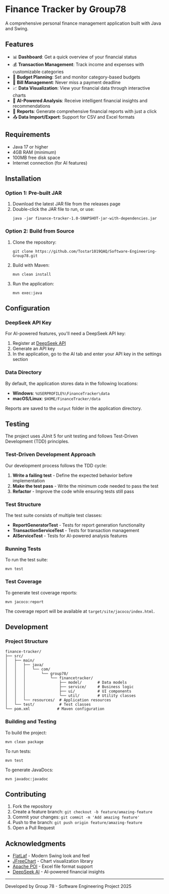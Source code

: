 # Finance Tracker by Group78

A comprehensive personal finance management application built with Java and Swing.

## Features

- 📊 **Dashboard**: Get a quick overview of your financial status
- 💰 **Transaction Management**: Track income and expenses with customizable categories
- 📅 **Budget Planning**: Set and monitor category-based budgets
- 📝 **Bill Management**: Never miss a payment deadline
- 📈 **Data Visualization**: View your financial data through interactive charts
- 🧠 **AI-Powered Analysis**: Receive intelligent financial insights and recommendations
- 📱 **Reports**: Generate comprehensive financial reports with just a click
- 📤 **Data Import/Export**: Support for CSV and Excel formats

## Requirements

- Java 17 or higher
- 4GB RAM (minimum)
- 100MB free disk space
- Internet connection (for AI features)

## Installation

### Option 1: Pre-built JAR

1. Download the latest JAR file from the releases page
2. Double-click the JAR file to run, or use:
   ```
   java -jar finance-tracker-1.0-SNAPSHOT-jar-with-dependencies.jar
   ```

### Option 2: Build from Source

1. Clone the repository:
   ```
   git clone https://github.com/Tostar1019QAQ/Software-Engineering-Group78.git
   ```

2. Build with Maven:
   ```
   mvn clean install
   ```

3. Run the application:
   ```
   mvn exec:java
   ```

## Configuration

### DeepSeek API Key

For AI-powered features, you'll need a DeepSeek API key:

1. Register at [DeepSeek API](https://deepseek.com)
2. Generate an API key
3. In the application, go to the AI tab and enter your API key in the settings section

### Data Directory

By default, the application stores data in the following locations:

- **Windows**: `%USERPROFILE%\FinanceTracker\data`
- **macOS/Linux**: `$HOME/FinanceTracker/data`

Reports are saved to the `output` folder in the application directory.

## Testing

The project uses JUnit 5 for unit testing and follows Test-Driven Development (TDD) principles.

### Test-Driven Development Approach

Our development process follows the TDD cycle:

1. **Write a failing test** - Define the expected behavior before implementation
2. **Make the test pass** - Write the minimum code needed to pass the test
3. **Refactor** - Improve the code while ensuring tests still pass

### Test Structure

The test suite consists of multiple test classes:

- **ReportGeneratorTest** - Tests for report generation functionality
- **TransactionServiceTest** - Tests for transaction management
- **AIServiceTest** - Tests for AI-powered analysis features

### Running Tests

To run the test suite:

```
mvn test
```

### Test Coverage

To generate test coverage reports:

```
mvn jacoco:report
```

The coverage report will be available at `target/site/jacoco/index.html`.

## Development

### Project Structure

```
finance-tracker/
├── src/
│   ├── main/
│   │   ├── java/
│   │   │   └── com/
│   │   │       └── group78/
│   │   │           └── financetracker/
│   │   │               ├── model/       # Data models
│   │   │               ├── service/     # Business logic
│   │   │               ├── ui/          # UI components
│   │   │               └── util/        # Utility classes
│   │   └── resources/  # Application resources
│   └── test/           # Test classes
└── pom.xml            # Maven configuration
```

### Building and Testing

To build the project:
```
mvn clean package
```

To run tests:
```
mvn test
```

To generate JavaDocs:
```
mvn javadoc:javadoc
```

## Contributing

1. Fork the repository
2. Create a feature branch: `git checkout -b feature/amazing-feature`
3. Commit your changes: `git commit -m 'Add amazing feature'`
4. Push to the branch: `git push origin feature/amazing-feature`
5. Open a Pull Request

## Acknowledgments

- [FlatLaf](https://www.formdev.com/flatlaf/) - Modern Swing look and feel
- [JFreeChart](https://www.jfree.org/jfreechart/) - Chart visualization library
- [Apache POI](https://poi.apache.org/) - Excel file format support
- [DeepSeek AI](https://deepseek.com) - AI-powered financial insights

---

Developed by Group 78 - Software Engineering Project 2025
